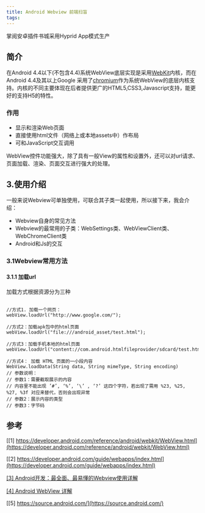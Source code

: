 ```yaml
---
title: Android Webview 前端扫盲
tags:
---
```


掌阅安卓插件书城采用Hyprid App模式生产

## 简介

在Android 4.4以下(不包含4.4)系统WebView底层实现是采用[WebKit](http://www.webkit.org/)内核，而在Android 4.4及其以上Google 采用了[chromium](http://www.chromium.org/)作为系统WebView的底层内核支持。内核的不同主要体现在后者提供更广的HTML5,CSS3,Javascript支持，能更好的支持H5的特性。

### 作用

* 显示和渲染Web页面
* 直接使用html文件（网络上或本地assets中）作布局
* 可和JavaScript交互调用

WebView控件功能强大，除了具有一般View的属性和设置外，还可以对url请求、页面加载、渲染、页面交互进行强大的处理。


## 3.使用介绍

一般来说Webview可单独使用，可联合其子类一起使用，所以接下来，我会介绍：

* Webview自身的常见方法
* Webview的最常用的子类：WebSettings类、WebViewClient类、WebChromeClient类
* Android和Js的交互

### 3.1Webview常用方法

#### 3.1.1 加载url

加载方式根据资源分为三种

```android

//方式1. 加载一个网页：
webView.loadUrl("http://www.google.com/");

//方式2：加载apk包中的html页面
webView.loadUrl("file:///android_asset/test.html");

//方式3：加载手机本地的html页面
webView.loadUrl("content://com.android.htmlfileprovider/sdcard/test.html");

//方式4： 加载 HTML 页面的一小段内容
WebView.loadData(String data, String mimeType, String encoding)
// 参数说明：
// 参数1：需要截取展示的内容
// 内容里不能出现 ’#’, ‘%’, ‘\’ , ‘?’ 这四个字符，若出现了需用 %23, %25, %27, %3f 对应来替代，否则会出现异常
// 参数2：展示内容的类型
// 参数3：字节码
```


## 参考

[[1] https://developer.android.com/reference/android/webkit/WebView.html](https://developer.android.com/reference/android/webkit/WebView.html)

[[2] https://developer.android.com/guide/webapps/index.html](https://developer.android.com/guide/webapps/index.html)

[[3] Android开发：最全面、最易懂的Webview使用详解](http://www.jianshu.com/p/3c94ae673e2a)

[[4] Android WebView 详解](http://www.jianshu.com/p/a6f7b391a0b8)

[[5] https://source.android.com/](https://source.android.com/)